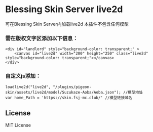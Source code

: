 # Blessing Skin Server live2d

可在Blessing Skin Server内加载live2d
本插件不包含任何模型

### 需在版权文字区添加以下信息：

```
<div id="landlord" style="background-color: transparent;" >
    <canvas id="live2d" width="200" height="250" class="live2d" style="background-color: transparent;"></canvas>
</div>
```

### 自定义js添加：

```
loadlive2d("live2d", "/plugins/pigeon-skin/assets/live2d/model/Suzukaze-Aoba/Aoba.json"); //模型地址
var home_Path = 'https://skin.fsj-mc.club/' //模型链接域名
```


## License

MIT License
